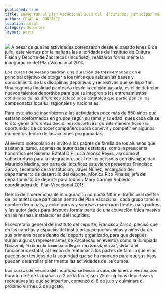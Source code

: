 ```yaml
---
published: true
title: Inauguran el plan vacacional 2013 del  Incufidez; participan más de 550 niños
author: CESAR A. GONZALEZ
location: Local
category: Deportes
layout: posts
---
```


![](http://i.imgur.com/ctLtVwZm.jpg)
A pesar de que las actividades comenzaron desde el pasado lunes 8 de julio, este viernes por la mañana las autoridades del Instituto de Cultura Física y Deporte de Zacatecas (Incufidez), realizaron formalmente la inauguración del Plan Vacacional 2013.

Los cursos de verano tendrán una duración de tres semanas con el principal objetivo de otorgar a los niños que asisten las bases y conocimiento de las disciplinas deportivas y recreativas que se impartan.
Una segunda finalidad planteada desde la edición pasada, es el de detectar nuevos talentos deportivos para que se integren a los entrenamientos cotidianos de las diferentes selecciones estatales que participan en los campeonatos locales, regionales y nacionales.

Para este año se inscribieron a las actividades poco más de 550 niños que estarán conformados en grupos según su rama y su edad, pues cada día se le otorgarán diferentes disciplinas deportivas, de esta manera tienen la oportunidad de conocer compañeros para convivir y competir en algunos momentos dentro de las acciones programadas.

Al evento protocolario se invitó a los padres de familia de los alumnos que asisten al curso, además de autoridades estatales, como la presidenta honorífica del Sistema Estatal DIF Lucía Alonso Reyes, así como al subsecretario para la integración social de las personas con discapacidad Mauricio Medina, por parte del Incufidez estuvieron presentes Francisco Zarco, secretario de la institución, Javier Núñez, encargado del departamento de desarrollo del deporte, Mónica Rico Pinales, jefa del departamento de deporte para todos y Mary Carmen Robledo, coordinadora del Plan Vacacional 2013.

Dentro de la ceremonia de inauguración no podía faltar el tradicional desfile de los atletas que participan dentro del Plan Vacacional, cada grupo tomó el nombre de un país, y entre porras y sonrisas marcharon frente a sus padres y las autoridades para después formar parte de una activación física masiva en las mismas instalaciones del Incufidez.

El secretario general del instituto del deporte, Francisco Zarco, precisó que en las canchas y espacios del instituto las pequeñas niñas y niños darán sus primeros pasos dentro del deporte organizado, para que después surjan algunos representantes de Zacatecas en eventos como la Olimpiada Nacional, “ésta es la base para llegar a estos objetivos”, detalló el funcionario estatal, al tiempo de reafirmar a los padres de familia que ellos pueden ser testigos de la seguridad que se ha montado para que sus hijos puedan desarrollar plenamente las actividades de los cursos.

Los cursos de verano del Incufidez se llevan a cabo de lunes a viernes con horario de 9 de la mañana a 2 de la tarde, son 25 disciplinas deportivas y recreativas las que se imparten, comenzó el 8 de julio y culminará el próximo viernes 2 de agosto.
